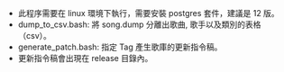 * 此程序需要在 linux 環境下執行，需要安裝 postgres 套件，建議是 12 版。
* dump_to_csv.bash: 將 song.dump 分離出歌曲, 歌手以及類別的表格 （csv）。
* generate_patch.bash: 指定 Tag 產生歌庫的更新指令稿。 
* 更新指令稿會出現在 release 目錄內。